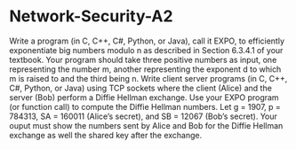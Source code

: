 # Network-Security-A2
Write a program (in C, C++, C#,
Python, or Java), call it EXPO, to efficiently exponentiate big numbers modulo n as
described in Section 6.3.4.1 of your textbook. Your program should take three positive
numbers as input, one representing the number m, another representing the exponent d to
which m is raised to and the third being n. Write client server programs (in C, C++, C#,
Python, or Java) using TCP sockets where the client (Alice) and the server (Bob) perform
a Diffie Hellman exchange. Use your EXPO program (or function call) to compute the
Diffie Hellman numbers. Let g = 1907, p = 784313, SA = 160011 (Alice’s secret), and SB
= 12067 (Bob’s secret). Your ouput must show the numbers sent by Alice and Bob for the Diffie Hellman
exchange as well the shared key after the exchange.
